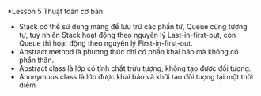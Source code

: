 *Lesson 5 Thuật toán cơ bản:
- Stack có thể sử dụng mảng để lưu trữ các phần tử, Queue cùng tương tự, tuy nhiên Stack hoạt động theo nguyên lý Last-in-first-out, còn Queue thì hoạt động theo nguyên lý First-in-first-out.
- Abstract method là phương thức chỉ có phần khai báo mà không có phần thân.
- Abstract class là lớp có tính chất trừu tượng, không tạo được đối tượng.
- Anonymous class là lớp được khai báo và khởi tạo đối tượng tại một thời điểm
